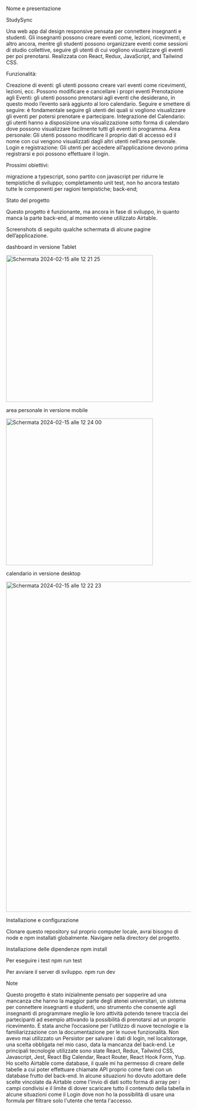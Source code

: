 Nome e presentazione

StudySync

Una web app dal design responsive pensata per connettere insegnanti e studenti. Gli insegnanti possono creare eventi come, lezioni, ricevimenti, e altro ancora, mentre gli studenti possono organizzare eventi come sessioni di studio collettive, seguire gli utenti di cui vogliono visualizzare gli eventi per poi prenotarsi.
Realizzata con React, Redux, JavaScript, and Tailwind CSS.

Funzionalità:

Creazione di eventi:
gli utenti possono creare vari eventi come ricevimenti, lezioni, ecc. Possono modificare e cancellare i propri eventi
Prenotazione agli Eventi:
gli utenti possono prenotarsi agli eventi che desiderano, in questo modo l’evento sarà aggiunto al loro calendario.
Seguire e smettere di seguire: 
è fondamentale seguire gli utenti dei quali si vogliono visualizzare gli eventi per potersi prenotare e partecipare.
Integrazione del Calendario: 
gli utenti hanno a disposizione una visualizzazione sotto forma di calendaro dove possono visualizzare facilmente tutti gli eventi in programma.
Area personale:
Gli utenti possono modificare il proprio dati di accesso ed il nome con cui vengono visualizzati dagli altri utenti nell’area personale.
Login e registrazione:
Gli utenti per accedere all’applicazione devono prima registrarsi e poi possono effettuare il login.

Prossimi obiettivi:

migrazione a typescript, sono partito con javascript per ridurre le tempistiche di sviluppo;
completamento unit test, non ho ancora testato tutte le componenti per ragioni tempistiche;
back-end;


Stato del progetto

Questo progetto è funzionante, ma ancora in fase di sviluppo, in quanto manca la parte back-end, al momento viene utilizzato Airtable.

Screenshots
di seguito qualche schermata di alcune pagine dell’applicazione.

dashboard in versione Tablet

<img width="400" alt="Schermata 2024-02-15 alle 12 21 25" src="https://github.com/roccolena22/studysync/assets/128648624/599c6752-3b50-4b36-9540-6344ea4143a5">

area personale in versione mobile 

<img width="400" alt="Schermata 2024-02-15 alle 12 24 00" src="https://github.com/roccolena22/studysync/assets/128648624/0b994a2b-c9e9-49df-937a-dc5f863e938a">

calendario in versione desktop 

<img width="900" alt="Schermata 2024-02-15 alle 12 22 23" src="https://github.com/roccolena22/studysync/assets/128648624/4f990792-9a82-4da0-916d-dc154dca6a4c">

Installazione e configurazione

Clonare questo repository sul proprio computer locale, avrai bisogno di node e npm installati globalmente.
Navigare nella directory del progetto. 

Installazione delle dipendenze
npm install 

Per eseguire i test
npm run test


Per avviare il server di sviluppo.
npm run dev 

Note

Questo progetto è stato inizialmente pensato per sopperire ad una mancanza che hanno la maggior parte degli atenei universitari, un sistema per connettere insegnanti e studenti, uno strumento che consente agli insegnanti di programmare meglio le loro attività potendo tenere traccia dei partecipanti ad esempio attivando la possibilità di prenotarsi ad un proprio ricevimento. 
È stata anche l’occasione per l'utilizzo di nuove tecnologie e la familiarizzazione con la documentazione per le nuove funzionalità.
Non avevo mai utilizzato un Persistor per salvare i dati di login, nel localstorage, una scelta obbligata nel mio caso, data la mancanza del back-end.
Le principali tecnologie utilizzate sono state React, Redux, Tailwind CSS, Javascript, Jest, React Big Calendar, React Router, React Hook Form, Yup.
​​Ho scelto Airtable come database, il quale mi ha permesso di creare delle tabelle a cui poter effettuare chiamate API proprio come farei con un database frutto del back-end. In alcune situazioni ho dovuto adottare delle scelte vincolate da Airtable come l'invio di dati sotto forma di array per i campi condivisi e il limite di dover scaricare tutto il contenuto della tabella in alcune situazioni come il Login dove non ho la possibilità di usare una formula per filtrare solo l'utente che tenta l'accesso.
